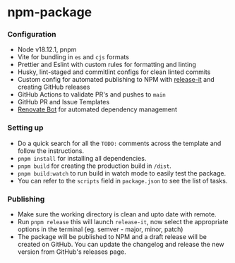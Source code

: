 <!--- TODO: update this readme file -->

# npm-package

### Configuration

- Node v18.12.1, pnpm
- Vite for bundling in `es` and `cjs` formats
- Prettier and Eslint with custom rules for formatting and linting
- Husky, lint-staged and commitlint configs for clean linted commits
- Custom config for automated publishing to NPM with [release-it](https://github.com/release-it/release-it) and creating GitHub releases
- GitHub Actions to validate PR's and pushes to `main`
- GitHub PR and Issue Templates
- [Renovate Bot](https://github.com/renovatebot/renovate) for automated dependency management

### Setting up

- Do a quick search for all the `TODO:` comments across the template and follow the instructions.
- `pnpm install` for installing all dependencies.
- `pnpm build` for creating the production build in `/dist`.
- `pnpm build:watch` to run build in watch mode to easily test the package.
- You can refer to the `scripts` field in `package.json` to see the list of tasks.

### Publishing
- Make sure the working directory is clean and upto date with remote.
- Run `pnpm release` this will launch `release-it`, now select the appropriate options in the terminal (eg. semver - major, minor, patch)
- The package will be published to NPM and a draft release will be created on GitHub. You can update the changelog and release the new version from GitHub's releases page.
